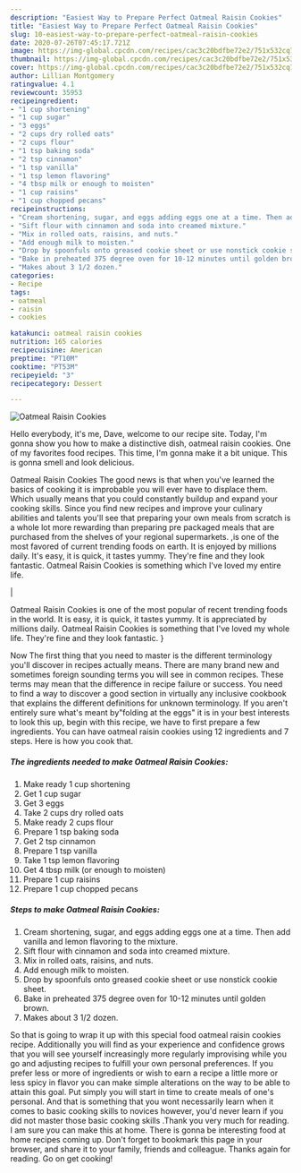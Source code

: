 ```yaml
---
description: "Easiest Way to Prepare Perfect Oatmeal Raisin Cookies"
title: "Easiest Way to Prepare Perfect Oatmeal Raisin Cookies"
slug: 10-easiest-way-to-prepare-perfect-oatmeal-raisin-cookies
date: 2020-07-26T07:45:17.721Z
image: https://img-global.cpcdn.com/recipes/cac3c20bdfbe72e2/751x532cq70/oatmeal-raisin-cookies-recipe-main-photo.jpg
thumbnail: https://img-global.cpcdn.com/recipes/cac3c20bdfbe72e2/751x532cq70/oatmeal-raisin-cookies-recipe-main-photo.jpg
cover: https://img-global.cpcdn.com/recipes/cac3c20bdfbe72e2/751x532cq70/oatmeal-raisin-cookies-recipe-main-photo.jpg
author: Lillian Montgomery
ratingvalue: 4.1
reviewcount: 35953
recipeingredient:
- "1 cup shortening"
- "1 cup sugar"
- "3 eggs"
- "2 cups dry rolled oats"
- "2 cups flour"
- "1 tsp baking soda"
- "2 tsp cinnamon"
- "1 tsp vanilla"
- "1 tsp lemon flavoring"
- "4 tbsp milk or enough to moisten"
- "1 cup raisins"
- "1 cup chopped pecans"
recipeinstructions:
- "Cream shortening, sugar, and eggs adding eggs one at a time. Then add vanilla and lemon flavoring to the mixture."
- "Sift flour with cinnamon and soda into creamed mixture."
- "Mix in rolled oats, raisins, and nuts."
- "Add enough milk to moisten."
- "Drop by spoonfuls onto greased cookie sheet or use nonstick cookie sheet."
- "Bake in preheated 375 degree oven for 10-12 minutes until golden brown."
- "Makes about 3 1/2 dozen."
categories:
- Recipe
tags:
- oatmeal
- raisin
- cookies

katakunci: oatmeal raisin cookies 
nutrition: 165 calories
recipecuisine: American
preptime: "PT10M"
cooktime: "PT53M"
recipeyield: "3"
recipecategory: Dessert

---
```



![Oatmeal Raisin Cookies](https://img-global.cpcdn.com/recipes/cac3c20bdfbe72e2/751x532cq70/oatmeal-raisin-cookies-recipe-main-photo.jpg)

Hello everybody, it's me, Dave, welcome to our recipe site. Today, I'm gonna show you how to make a distinctive dish, oatmeal raisin cookies. One of my favorites food recipes. This time, I'm gonna make it a bit unique. This is gonna smell and look delicious.

Oatmeal Raisin Cookies The good news is that when you've learned the basics of cooking it is improbable you will ever have to displace them. Which usually means that you could constantly buildup and expand your cooking skills. Since you find new recipes and improve your culinary abilities and talents you'll see that preparing your own meals from scratch is a whole lot more rewarding than preparing pre packaged meals that are purchased from the shelves of your regional supermarkets.
,is one of the most favored of current trending foods on earth. It is enjoyed by millions daily. It's easy, it is quick, it tastes yummy. They're fine and they look fantastic. Oatmeal Raisin Cookies is something which I've loved my entire life.


|


Oatmeal Raisin Cookies is one of the most popular of recent trending foods in the world. It is easy, it is quick, it tastes yummy. It is appreciated by millions daily. Oatmeal Raisin Cookies is something that I've loved my whole life. They're fine and they look fantastic.
}

Now The first thing that you need to master is the different terminology you'll discover in recipes actually means. There are many brand new and sometimes foreign sounding terms you will see in common recipes. These terms may mean that the difference in recipe failure or success. You need to find a way to discover a good section in virtually any inclusive cookbook that explains the different definitions for unknown terminology. If you aren't entirely sure what's meant by"folding at the eggs" it is in your best interests to look this up,
begin with this recipe, we have to first prepare a few ingredients. You can have oatmeal raisin cookies using 12 ingredients and 7 steps. Here is how you cook that.

<!--inarticleads1-->

##### The ingredients needed to make Oatmeal Raisin Cookies:

1. Make ready 1 cup shortening
1. Get 1 cup sugar
1. Get 3 eggs
1. Take 2 cups dry rolled oats
1. Make ready 2 cups flour
1. Prepare 1 tsp baking soda
1. Get 2 tsp cinnamon
1. Prepare 1 tsp vanilla
1. Take 1 tsp lemon flavoring
1. Get 4 tbsp milk (or enough to moisten)
1. Prepare 1 cup raisins
1. Prepare 1 cup chopped pecans




<!--inarticleads2-->

##### Steps to make Oatmeal Raisin Cookies:

1. Cream shortening, sugar, and eggs adding eggs one at a time. Then add vanilla and lemon flavoring to the mixture.
1. Sift flour with cinnamon and soda into creamed mixture.
1. Mix in rolled oats, raisins, and nuts.
1. Add enough milk to moisten.
1. Drop by spoonfuls onto greased cookie sheet or use nonstick cookie sheet.
1. Bake in preheated 375 degree oven for 10-12 minutes until golden brown.
1. Makes about 3 1/2 dozen.




So that is going to wrap it up with this special food oatmeal raisin cookies recipe. Additionally you will find as your experience and confidence grows that you will see yourself increasingly more regularly improvising while you go and adjusting recipes to fulfill your own personal preferences. If you prefer less or more of ingredients or wish to earn a recipe a little more or less spicy in flavor you can make simple alterations on the way to be able to attain this goal. Put simply you will start in time to create meals of one's personal. And that is something that you wont necessarily learn when it comes to basic cooking skills to novices however, you'd never learn if you did not master those basic cooking skills .Thank you very much for reading. I am sure you can make this at home. There is gonna be interesting food at home recipes coming up. Don't forget to bookmark this page in your browser, and share it to your family, friends and colleague. Thanks again for reading. Go on get cooking!
